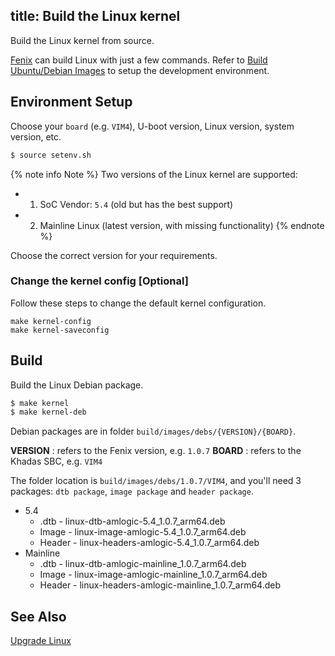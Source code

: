 title: Build the Linux kernel
---

Build the Linux kernel from source.

[Fenix](https://github.com/khadas/fenix) can build Linux with just a few commands. Refer to [Build Ubuntu/Debian Images](FenixScript.html) to setup the development environment.


## Environment Setup

Choose your `board` (e.g. `VIM4`), U-boot version, Linux version, system version, etc.

```bash
$ source setenv.sh
```

{% note info Note %}
Two versions of the Linux kernel are supported:
* 1. SoC Vendor: `5.4` (old but has the best support)
* 2. Mainline Linux (latest version, with missing functionality)
{% endnote %}

Choose the correct version for your requirements.

### Change the kernel config [Optional]

Follow these steps to change the default kernel configuration.

```
make kernel-config
make kernel-saveconfig
```

## Build

Build the Linux Debian package.

```bash
$ make kernel
$ make kernel-deb
```

Debian packages are in folder `build/images/debs/{VERSION}/{BOARD}`.

**VERSION** : refers to the Fenix version, e.g. `1.0.7`
**BOARD** : refers to the Khadas SBC, e.g. `VIM4`

The folder location is `build/images/debs/1.0.7/VIM4`, and you'll need 3 packages: `dtb package`, `image package` and `header package`.

* 5.4
  * .dtb - linux-dtb-amlogic-5.4_1.0.7_arm64.deb
  * Image - linux-image-amlogic-5.4_1.0.7_arm64.deb
  * Header - linux-headers-amlogic-5.4_1.0.7_arm64.deb
* Mainline
  * .dtb - linux-dtb-amlogic-mainline_1.0.7_arm64.deb
  * Image - linux-image-amlogic-mainline_1.0.7_arm64.deb
  * Header - linux-headers-amlogic-mainline_1.0.7_arm64.deb

## See Also
[Upgrade Linux](UpgradeLinuxKernel.html)
